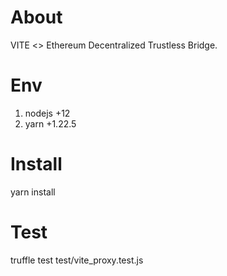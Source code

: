 # About
VITE <> Ethereum Decentralized Trustless Bridge.

# Env

1. nodejs +12
2. yarn  +1.22.5


# Install

yarn install

# Test

truffle test test/vite_proxy.test.js
